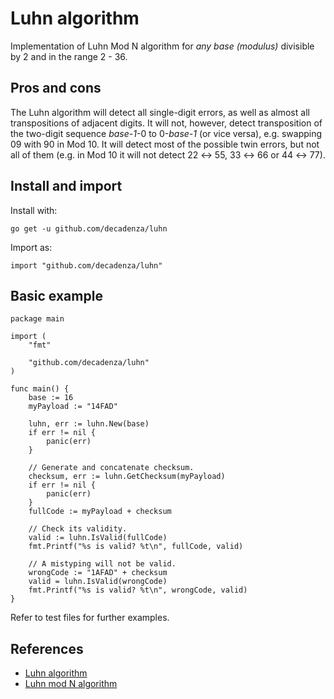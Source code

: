 # Luhn algorithm
Implementation of Luhn Mod N algorithm for *any base (modulus)* divisible by 2 and in the range 2 - 36.

## Pros and cons
The Luhn algorithm will detect all single-digit errors, as well as almost all transpositions of adjacent digits. It will not, however, detect transposition of the two-digit sequence _base-1_-0 to 0-_base-1_ (or vice versa), e.g. swapping 09 with 90 in Mod 10. 
It will detect most of the possible twin errors, but not all of them (e.g. in Mod 10 it will not detect 22 ↔ 55, 33 ↔ 66 or 44 ↔ 77). 

## Install and import
Install with:
```
go get -u github.com/decadenza/luhn
```
Import as:
```
import "github.com/decadenza/luhn"
```

## Basic example
```
package main

import (
    "fmt"

    "github.com/decadenza/luhn"
)

func main() {
    base := 16
    myPayload := "14FAD"

    luhn, err := luhn.New(base)
    if err != nil {
        panic(err)
    }

    // Generate and concatenate checksum.
    checksum, err := luhn.GetChecksum(myPayload)
    if err != nil {
        panic(err)
    }
    fullCode := myPayload + checksum

    // Check its validity.
    valid := luhn.IsValid(fullCode)
    fmt.Printf("%s is valid? %t\n", fullCode, valid)

    // A mistyping will not be valid.
    wrongCode := "1AFAD" + checksum
    valid = luhn.IsValid(wrongCode)
    fmt.Printf("%s is valid? %t\n", wrongCode, valid)
}
```

Refer to test files for further examples.


## References
- [Luhn algorithm](https://en.wikipedia.org/wiki/Luhn_algorithm)
- [Luhn mod N algorithm](https://en.wikipedia.org/wiki/Luhn_mod_N_algorithm)
